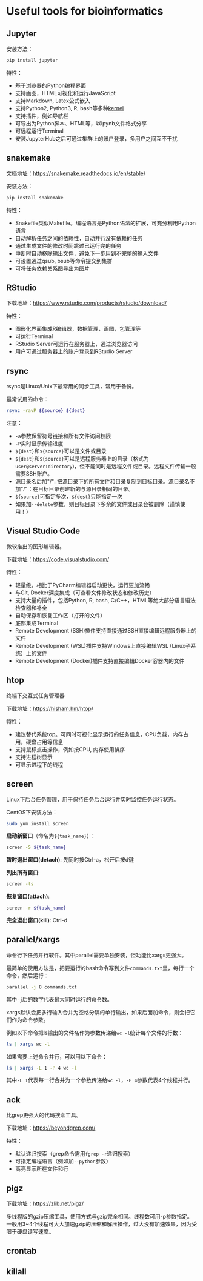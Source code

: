 # Useful tools for bioinformatics

## Jupyter

安装方法：
```bash
pip install jupyter
```

特性：

* 基于浏览器的Python编程界面
* 支持画图，HTML可视化和运行JavaScript
* 支持Markdown, Latex公式嵌入
* 支持Python2, Python3, R, bash等多种[kernel](https://github.com/jupyter/jupyter/wiki/Jupyter-kernels)
* 支持插件，例如导航栏
* 可导出为Python脚本、HTML等，以ipynb文件格式分享
* 可远程运行Terminal
* 安装JupyterHub之后可通过集群上的账户登录，多用户之间互不干扰

## snakemake

文档地址：https://snakemake.readthedocs.io/en/stable/

安装方法：

```bash
pip install snakemake
```

特性：

* Snakefile类似Makefile。编程语言是Python语法的扩展，可充分利用Python语言
* 自动解析任务之间的依赖性，自动并行没有依赖的任务
* 通过生成文件的修改时间跳过已运行完的任务
* 中断时自动移除输出文件，避免下一步用到不完整的输入文件
* 可设置通过qsub, bsub等命令提交到集群
* 可将任务依赖关系图导出为图片

## RStudio

下载地址：https://www.rstudio.com/products/rstudio/download/

特性：

* 图形化界面集成R编辑器，数据管理，画图，包管理等
* 可运行Terminal
* RStudio Server可运行在服务器上，通过浏览器访问
* 用户可通过服务器上的账户登录到RStudio Server

## rsync

rsync是Linux/Unix下最常用的同步工具，常用于备份。

最常试用的命令：

```bash
rsync -ravP ${source} ${dest}
```

注意：

* `-a`参数保留符号链接和所有文件访问权限
* `-P`实时显示传输进度
* `${dest}`和`${source}`可以是文件或目录
* `${dest}`和`${source}`可以是远程服务器上的目录（格式为`user@server:directory`)，但不能同时是远程文件或目录。远程文件传输一般需要SSH账户。
* 源目录名后加"/": 把源目录下的所有文件和目录复制到目标目录。源目录名不加"/"：在目标目录创建新的与源目录相同的目录。
* `${source}`可指定多次，`${dest}`只能指定一次
* 如果加`--delete`参数，则目标目录下多余的文件或目录会被删除（谨慎使用！）

## Visual Studio Code

微软推出的图形编辑器。

下载地址：https://code.visualstudio.com/

特性：

* 轻量级。相比于PyCharm编辑器启动更快，运行更加流畅
* 与Git, Docker深度集成（可查看文件修改状态和修改历史）
* 支持大量的插件，包括Python, R, bash, C/C++，HTML等绝大部分语言语法检查器和补全
* 自动保存和恢复工作区（打开的文件）
* 底部集成Terminal
* Remote Development (SSH)插件支持直接通过SSH直接编辑远程服务器上的文件
* Remote Development (WSL)插件支持Windows上直接编辑WSL (Linux子系统）上的文件
* Remote Development (Docker)插件支持直接编辑Docker容器内的文件

## htop

终端下交互式任务管理器

下载地址：https://hisham.hm/htop/

特性：

* 建议替代系统top。可同时可视化显示运行的任务信息，CPU负载，内存占用，硬盘占用等信息
* 支持鼠标点击操作，例如按CPU, 内存使用排序
* 支持进程树显示
* 可显示进程下的线程


## screen

Linux下后台任务管理，用于保持任务后台运行并实时监控任务运行状态。

CentOS下安装方法：

```bash
sudo yum install screen
```

**启动新窗口**（命名为`${task_name}`）：

```bash
screen -S ${task_name}
```

**暂时退出窗口(detach)**: 先同时按Ctrl-a，松开后按d键

**列出所有窗口**:

```bash
screen -ls
```

**恢复窗口(attach)**:

```bash
screen -r ${task_name}
```

**完全退出窗口(kill)**: Ctrl-d


## parallel/xargs

命令行下任务并行软件。其中parallel需要单独安装，但功能比xargs更强大。

最简单的使用方法是，把要运行的bash命令写到文件`commands.txt`里，每行一个命令，然后运行：

```bash
parallel -j 8 commands.txt
```

其中`-j`后的数字代表最大同时运行的命令数。

xargs默认会把多行输入合并为空格分隔的单行输出，如果后面加命令，则会把它们作为命令参数。

例如以下命令把ls输出的文件名作为参数传递给`wc -l`统计每个文件的行数：

```bash
ls | xargs wc -l
```

如果需要上述命令并行，可以用以下命令：

```bash
ls | xargs -L 1 -P 4 wc -l
```

其中`-L 1`代表每一行合并为一个参数传递给`wc -l`，`-P 4`参数代表4个线程并行。


## ack

比grep更强大的代码搜索工具。

下载地址：https://beyondgrep.com/

特性：

* 默认递归搜索（grep命令需用`fgrep -r`递归搜索）
* 可指定编程语言（例如加`--python`参数）
* 高亮显示所在文件和行

## pigz

下载地址：https://zlib.net/pigz/

多线程版的gzip压缩工具，使用方式与gzip完全相同。线程数可用-p参数指定。
一般用3~4个线程可大大加速gzip的压缩和解压操作，过大没有加速效果，因为受限于硬盘读写速度。

## crontab

## killall
